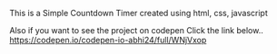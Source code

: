This is a Simple Countdown Timer created using html, css, javascript

Also if you want to see the project on codepen 
Click the link below..
https://codepen.io/codepen-io-abhi24/full/WNjVxop
